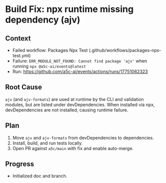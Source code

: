 # Build Fix: npx runtime missing dependency (ajv)

## Context
- Failed workflow: Packages Npx Test (.github/workflows/packages-npx-test.yml)
- Failure: `ERR_MODULE_NOT_FOUND: Cannot find package 'ajv'` when running `npx @a5c-ai/events@latest`
- Run: https://github.com/a5c-ai/events/actions/runs/17751062323

## Root Cause
`ajv` (and `ajv-formats`) are used at runtime by the CLI and validation modules, but are listed under devDependencies. When installed via npx, devDependencies are not installed, causing runtime failure.

## Plan
1. Move `ajv` and `ajv-formats` from devDependencies to dependencies.
2. Install, build, and run tests locally.
3. Open PR against `a5c/main` with fix and enable auto-merge.

## Progress
- Initialized doc and branch.
